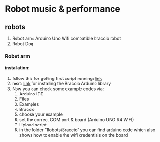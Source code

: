 # Robot music & performance

## robots

1. Robot arm: Arduino Uno Wifi compatible braccio robot
2. Robot Dog

### Robot arm

#### installation:

1. follow this for getting first script running: [link](https://docs.arduino.cc/tutorials/uno-r4-wifi/r4-wifi-getting-started/)
2. next: [link](https://docs.arduino.cc/retired/getting-started-guides/Braccio/) for installing the Braccio Arduino library
3. Now you can check some example codes via:
    1. Arduino IDE
    2. Files
    3. Examples
    4. Braccio
    5. choose your example
    6. set the correct COM port & board (Arduino UNO R4 WIFI)
    7. Upload script
    8. in the folder "Robots/Braccio" you can find arduino code which also shows how to enable the wifi credentials on the board 